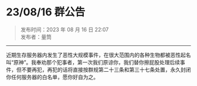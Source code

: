 # 23/08/16 群公告

> 发布时间：2023 年 08 月 16 日 22:07  
  发布者：量筒

---

近期生存服务器内发生了恶性大规模事件，在很大范围内的各种生物都被恶性起名叫“原神”。我奉劝那个犯事者，第一次我们原谅你，我们替你擦屁股处理后续事件，但不要再犯，再犯的话将直接按群规第二十三条和第三十七条处置，永久封闭你任何服务器的白名单，愿你好自为之。
